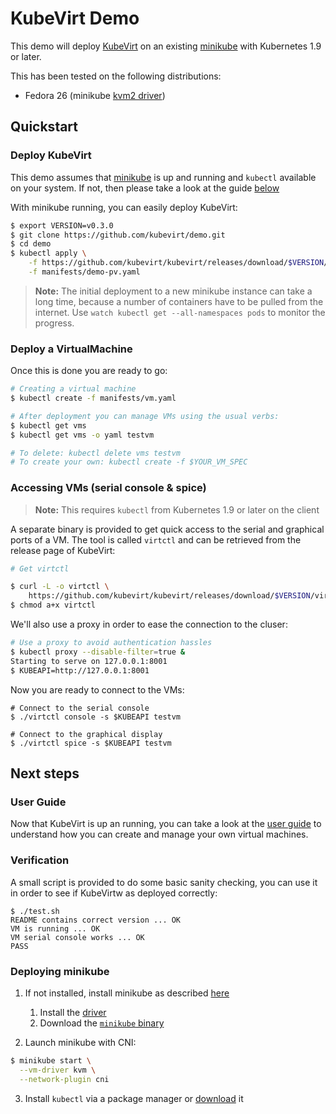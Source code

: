 # KubeVirt Demo

This demo will deploy [KubeVirt](https://www.kubevirt.io) on an existing
[minikube](https://github.com/kubernetes/minikube/) with Kubernetes 1.9 or
later.

This has been tested on the following distributions:

- Fedora 26 (minikube [kvm2
  driver](https://github.com/kubernetes/minikube/blob/master/docs/drivers.md#kvm2-driver))


## Quickstart

### Deploy KubeVirt

This demo assumes that [minikube](https://github.com/kubernetes/minikube/) is up and running and `kubectl` available on your system. If not, then please take a look at the guide [below](#deploying-minikube)

With minikube running, you can easily deploy KubeVirt:

```bash
$ export VERSION=v0.3.0
$ git clone https://github.com/kubevirt/demo.git
$ cd demo
$ kubectl apply \
    -f https://github.com/kubevirt/kubevirt/releases/download/$VERSION/kubevirt.yaml \
    -f manifests/demo-pv.yaml
```

> **Note:** The initial deployment to a new minikube instance can take
> a long time, because a number of containers have to be pulled from the
> internet. Use `watch kubectl get --all-namespaces pods` to monitor the progress.

### Deploy a VirtualMachine

Once this is done you are ready to go:

```bash
# Creating a virtual machine
$ kubectl create -f manifests/vm.yaml

# After deployment you can manage VMs using the usual verbs:
$ kubectl get vms
$ kubectl get vms -o yaml testvm

# To delete: kubectl delete vms testvm
# To create your own: kubectl create -f $YOUR_VM_SPEC
```

### Accessing VMs (serial console & spice)

> **Note:** This requires `kubectl` from Kubernetes 1.9 or later on the client

A separate binary is provided to get quick access to the serial and graphical
ports of a VM. The tool is called `virtctl` and can be retrieved from the
release page of KubeVirt:

```bash
# Get virtctl

$ curl -L -o virtctl \
    https://github.com/kubevirt/kubevirt/releases/download/$VERSION/virtctl-$VERSION-linux-amd64
$ chmod a+x virtctl
```

We'll also use a proxy in order to ease the connection to the cluser:
```bash
# Use a proxy to avoid authentication hassles
$ kubectl proxy --disable-filter=true &
Starting to serve on 127.0.0.1:8001
$ KUBEAPI=http://127.0.0.1:8001
```

Now you are ready to connect to the VMs:

```
# Connect to the serial console
$ ./virtctl console -s $KUBEAPI testvm

# Connect to the graphical display
$ ./virtctl spice -s $KUBEAPI testvm
```

## Next steps

### User Guide

Now that KubeVirt is up an running, you can take a look at the [user guide](https://kubevirt.gitbooks.io/user-guide/) to understand how you can create and manage your own virtual machines.

### Verification

A small script is provided to do some basic sanity checking, you can use it in order to see if KubeVirtw as deployed correctly:

```
$ ./test.sh 
README contains correct version ... OK
VM is running ... OK
VM serial console works ... OK
PASS
```

### Deploying minikube

1. If not installed, install minikube as described [here](https://github.com/kubernetes/minikube/)

   1. Install the [driver](https://github.com/kubernetes/minikube/blob/master/docs/drivers.md)
   2. Download the [`minikube` binary](https://github.com/kubernetes/minikube/releases)

2. Launch minikube with CNI:

```bash
$ minikube start \
  --vm-driver kvm \
  --network-plugin cni
```

3. Install `kubectl` via a package manager or [download](https://kubernetes.io/docs/tasks/tools/install-kubectl/#install-kubectl-binary-via-curl) it

